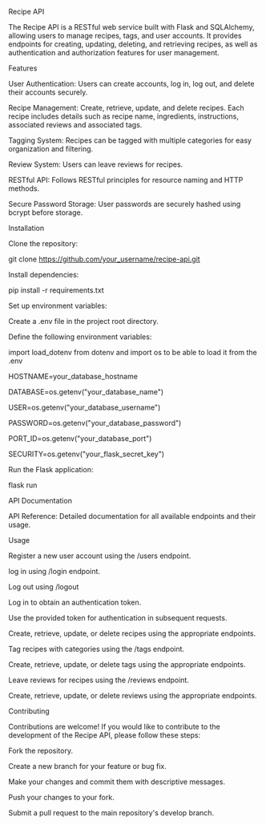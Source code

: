 Recipe API

The Recipe API is a RESTful web service built with Flask and SQLAlchemy, allowing users to manage recipes, tags, and user accounts. It provides endpoints for creating, updating, deleting, and retrieving recipes, as well as authentication and authorization features for user management.

Features

User Authentication: Users can create accounts, log in, log out, and delete their accounts securely.

Recipe Management: Create, retrieve, update, and delete recipes. Each recipe includes details such as recipe name, ingredients, instructions, associated reviews and associated tags.

Tagging System: Recipes can be tagged with multiple categories for easy organization and filtering.

Review System: Users can leave reviews for recipes.

RESTful API: Follows RESTful principles for resource naming and HTTP methods.

Secure Password Storage: User passwords are securely hashed using bcrypt before storage.

Installation

Clone the repository:

git clone https://github.com/your_username/recipe-api.git


Install dependencies:

pip install -r requirements.txt


Set up environment variables:

Create a .env file in the project root directory.


Define the following environment variables:

import load_dotenv from dotenv and import os to be able to load it from the .env

HOSTNAME=your_database_hostname

DATABASE=os.getenv("your_database_name")

USER=os.getenv("your_database_username")

PASSWORD=os.getenv("your_database_password")

PORT_ID=os.getenv("your_database_port")

SECURITY=os.getenv("your_flask_secret_key")


Run the Flask application:

flask run


API Documentation

API Reference: Detailed documentation for all available endpoints and their usage.

Usage

Register a new user account using the /users endpoint.

log in using  /login endpoint.

Log out using /logout

Log in to obtain an authentication token.

Use the provided token for authentication in subsequent requests.

Create, retrieve, update, or delete recipes using the appropriate endpoints.

Tag recipes with categories using the /tags endpoint.

Create, retrieve, update, or delete tags using the appropriate endpoints.

Leave reviews for recipes using the /reviews endpoint.

Create, retrieve, update, or delete reviews using the appropriate endpoints.


Contributing

Contributions are welcome! If you would like to contribute to the development of the Recipe API, please follow these steps:

Fork the repository.

Create a new branch for your feature or bug fix.

Make your changes and commit them with descriptive messages.

Push your changes to your fork.

Submit a pull request to the main repository's develop branch.
